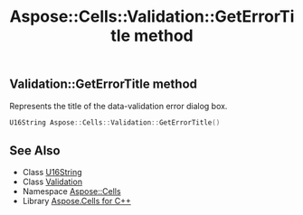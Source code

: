 ﻿---
title: Aspose::Cells::Validation::GetErrorTitle method
linktitle: GetErrorTitle
second_title: Aspose.Cells for C++ API Reference
description: 'Aspose::Cells::Validation::GetErrorTitle method. Represents the title of the data-validation error dialog box in C++.'
type: docs
weight: 1800
url: /cpp/aspose.cells/validation/geterrortitle/
---
## Validation::GetErrorTitle method


Represents the title of the data-validation error dialog box.

```cpp
U16String Aspose::Cells::Validation::GetErrorTitle()
```

## See Also

* Class [U16String](../../u16string/)
* Class [Validation](../)
* Namespace [Aspose::Cells](../../)
* Library [Aspose.Cells for C++](../../../)
